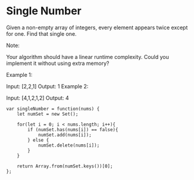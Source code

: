 # Single Number

Given a non-empty array of integers, every element appears twice except for one. Find that single one.

Note:

Your algorithm should have a linear runtime complexity. Could you implement it without using extra memory?

Example 1:
 
Input: [2,2,1]
Output: 1
Example 2:

Input: [4,1,2,1,2]
Output: 4


```
var singleNumber = function(nums) {
    let numSet = new Set();

    for(let i = 0; i < nums.length; i++){
        if (numSet.has(nums[i]) == false){
            numSet.add(nums[i]);
        } else {
            numSet.delete(nums[i]);
        }
    }

    return Array.from(numSet.keys())[0];
};
```
